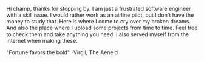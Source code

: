 Hi champ, thanks for stopping by.
I am just a frustrated software engineer with a skill issue. I would rather work as an airline pilot, but I don't have the money to study that.
Here is where I come to cry over my broken dreams. And also the place where I upload some projects from time to time. Feel free to check them and take anything you need. I also served myself from the internet when making these.

"Fortune favors the bold"
-Virgil, The Aeneid

<!---
Battosai21/Battosai21 is a ✨ special ✨ repository because its `README.md` (this file) appears on your GitHub profile.
You can click the Preview link to take a look at your changes.
--->
